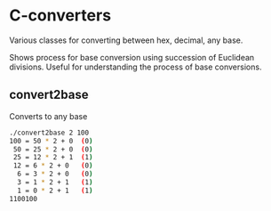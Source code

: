 # C-converters
Various classes for converting between hex, decimal, any base.

Shows process for base conversion using succession of Euclidean divisions. Useful for understanding the process of base conversions.

## convert2base
Converts to any base
```sh
./convert2base 2 100
100 = 50 * 2 + 0  (0)
 50 = 25 * 2 + 0  (0)
 25 = 12 * 2 + 1  (1)
 12 = 6 * 2 + 0   (0)
  6 = 3 * 2 + 0   (0)
  3 = 1 * 2 + 1   (1)
  1 = 0 * 2 + 1   (1)
1100100
```
